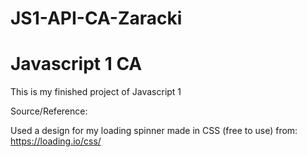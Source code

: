# JS1-API-CA-Zaracki

<h1>Javascript 1 CA</h1>

This is my finished project of Javascript 1

Source/Reference:

Used a design for my loading spinner made in CSS (free to use) from: https://loading.io/css/